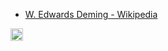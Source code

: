 
- [W. Edwards Deming - Wikipedia](https://en.wikipedia.org/wiki/W._Edwards_Deming)
<img src='https://scrapbox.io/api/pages/nishio/en/icon' alt='en.icon' height="19.5"/>
